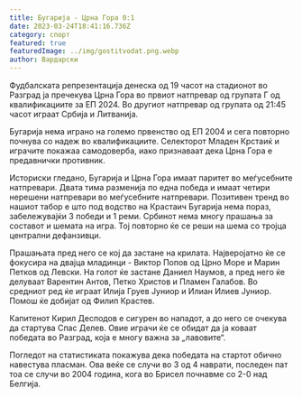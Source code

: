 ```yaml
---
title: Бугарија - Црна Гора 0:1
date: 2023-03-24T18:41:16.736Z
category: спорт
featured: true
featuredImage: ../img/gostitvodat.png.webp
author: Вардарски
---
```


Фудбалската репрезентација денеска од 19 часот на стадионот во Разград ја пречекува Црна Гора во првиот натпревар од групата Г од квалификациите за ЕП 2024. Во другиот натпревар од групата од 21:45 часот играат Србија и Литванија.

Бугарија нема играно на големо првенство од ЕП 2004 и сега повторно почнува со надеж во квалификациите. Селекторот Младен Крстаиќ и играчите покажаа самодоверба, иако признаваат дека Црна Гора е предавнички противник.

Историски гледано, Бугарија и Црна Гора имаат паритет во меѓусебните натпревари. Двата тима разменија по една победа и имаат четири нерешени натпревари во меѓусебните натпревари. Позитивен тренд во нашиот табор е што под водство на Крастаич Бугарија нема пораз, забележувајќи 3 победи и 1 реми. Србинот нема многу прашања за составот и шемата на игра. Тој повторно ќе се реши на шема со тројца централни дефанзивци.

Прашањата пред него се кој да застане на крилата. Најверојатно ќе се фокусира на двајца младинци - Виктор Попов од Црно Море и Марин Петков од Левски. На голот ќе застане Даниел Наумов, а пред него ќе делуваат Варентин Антов, Петко Христов и Пламен Галабов. Во средниот ред ќе играат Илија Груев Јуниор и Илиан Илиев Јуниор. Помош ќе добијат од Филип Крастев.

Капитенот Кирил Десподов е сигурен во нападот, а до него се очекува да стартува Спас Делев. Овие играчи ќе се обидат да ја коваат победата во Разград, која е многу важна за „лавовите“.

Погледот на статистиката покажува дека победата на стартот обично навестува пласман. Ова веќе се случи во 3 од 4 наврати, последен пат тоа се случи во 2004 година, кога во Брисел почнавме со 2-0 над Белгија.

